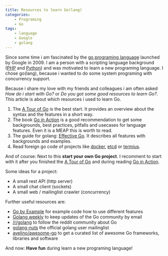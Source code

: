 ```yaml
---
title: Resources to learn Go(lang)
categories:
    - Programing
    - Go
tags:
    - language
    - Google
    - golang
---
```

Since some time i am fascinated by the [go programing language](http://golang.org/) launched by Google in 2009.
I am a person with a scripting language background ([PHP](http://php.net/) and [Python](https://www.python.org/)) and was motivated to learn a new programing language.
I chose go(lang), because i wanted to do some system programing with concurrency support.

Because i share my love with my friends and colleagues i am often asked *How do i start with Go?* or *Do you got some good resources to learn Go?*.
This article is about which resources i used to learn Go.

1. The [A Tour of Go](http://tour.golang.org/) is the best start. It provides an overview about the syntax and the features in a short way.
2. The book [Go in Action](http://www.goinactionbook.com/) is a good recommendation to get some backgrounds, best practices, pitfalls and usecases for language features. Even it is a MEAP this is worth to read.
3. The guide for golang: [Effective Go](https://golang.org/doc/effective_go.html). It describes all features with backgrounds and examples.
4. Read foreign go code of projects like [docker](https://github.com/docker/docker), [etcd](https://github.com/coreos/etcd) or [termius](https://github.com/kelseyhightower/terminus).

And of course: Next to this **start your own Go project**.
I recomment to start with it after you finished the [A Tour of Go](http://tour.golang.org/) and during reading [Go in Action](http://www.goinactionbook.com/).

Some ideas for a project:
* A small rest API (http server)
* A small chat client (sockets)
* A small web / mailinglist crawler (concurrency)

Further useful resources are:
* [Go by Example](https://gobyexample.com/) for example code how to use different features
* [Golang weekly](http://golangweekly.com/) to keep updates of the Go community by email
* [/r/golang](http://www.reddit.com/r/golang) to follow the reddit community about Go
* [golang-nuts](https://groups.google.com/forum/#!forum/golang-nuts) the official golang user mailinglist
* [avelino/awesome-go](https://github.com/avelino/awesome-go) to get a curated list of awesome Go frameworks, libraries and software

And now: **Have fun** during learn a new programing language!